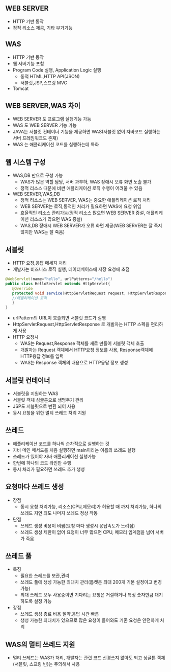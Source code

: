 ## WEB SERVER   
 - HTTP 기반 동작
 - 정적 리소스 제공, 기타 부가기능

## WAS
 - HTTP 기반 동작
 - 웹 서버기능 포함
 - Program Code 실행, Application Logic 실행
   - 동적 HTML,HTTP API(JSON)
   - 서블릿,JSP,스프링 MVC
 - Tomcat

## WEB SERVER,WAS 차이
 - WEB SERVER 도 프로그램 실행기능 가능
 - WAS 도 WEB SERVER 기능 가능
 - JAVA는 서블릿 컨테이너 기능을 제공하면 WAS(서블릿 없이 자바코드 실행하는 서버 프레임워크도 존재)
 - WAS 는 애플리케이션 코드를 실행하는데 특화

## 웹 시스템 구성
 - WAS,DB 만으로 구성 가능
   - WAS가 많은 역할 담당, 서버 과부하, WAS 장애시 오류 화면 노출 불가
   - 정적 리소스 때문에 비싼 애플리케이션 로직 수행이 어려울 수 있음
 - WEB SERVER,WAS,DB
   - 정적 리소스는 WEB SERVER, WAS는 중요한 애플리케이션 로직 처리
   - WEB SERVER는 로직,동적인 처리가 필요하면 WAS에 요청 위임
   - 효율적인 리소스 관리가능(정적 리소스 많으면 WEB SERVER 증설, 애플리케이션 리소스가 많으면 WAS 증설)
   - WAS,DB 장애시 WEB SERVER가 오류 화면 제공(WEB SERVER는 잘 죽지 않지만 WAS는 잘 죽음)

## 서블릿
 - HTTP 요청,응답 메세지 처리
 - 개발자는 비즈니스 로직 실행, 데이터베이스에 저장 요청에 초점
 ```java
@WebServlet(name="hello", urlPatterns="/hello")
public class HelloServlet extends HttpServlet{
    @Override
    protected void service(HttpServletRequest request, HttpServletResponse response){
    //애플리케이션 로직
    }
}
```
 - urlPattern의 URL이 호출되면 서블릿 코드가 실행
 - HttpServletRequest,HttpServletResponse 로 개발자는 HTTP 스펙을 편리하게 사용
 - HTTP 요청시
   - WAS는 Request,Response 객체를 새로 만들어 서블릿 객체 호출
   - 개발자는 Request 객체에서 HTTP요청 정보를 사용, Response객체에 HTTP응답 정보를 입력
   - WAS는 Response 객체의 내용으로 HTTP응답 정보 생성

## 서블릿 컨테이너
 - 서블릿을 지원하는 WAS
 - 서블릿 객체 싱글톤으로 생명주기 관리
 - JSP도 서블릿으로 변환 되어 사용
 - 동시 요청을 위한 멀티 쓰레드 처리 지원

## 쓰레드
 - 애플리케이션 코드를 하나씩 순차적으로 실행하는 것
 - 자바 메인 메서드를 처음 실행하면 main이라는 이름의 쓰레드 실행
 - 쓰레드가 있어야 자바 애플리케이션 실행가능
 - 한번에 하나의 코드 라인만 수행
 - 동시 처리가 필요하면 쓰레드 추가 생성

## 요청마다 쓰레드 생성
 - 장점
   - 동시 요청 처리가능, 리소스(CPU,메모리)가 허용할 때 까지 처리가능, 하나의 쓰레드 지연 되도 나머지 쓰레드 정상 작동
 - 단점
   - 쓰레드 생성 비용이 비쌈(요청 마다 생성시 응답속도가 느려짐)
   - 쓰레드 생성 제한이 없어 요청이 너무 많으면 CPU, 메모리 임계점을 넘어 서버가 죽음
  
 ## 쓰레드 풀
  - 특징
    - 필요한 쓰레드를 보관,관리
    - 쓰레드 풀에 생성 가능한 최대치 관리(톰켓은 최대 200개 기본 설정이고 변경 가능)
    - 최대 쓰레드 모두 사용중이면 기다리는 요청은 거절하거나 특정 숫자만큼 대기하도록 설정 가능
  - 장점
    - 쓰레드 생성 종료 비용 절약,응답 시간 빠름
    - 생성 가능한 최대치가 있으므로 많은 요청이 들어와도 기존 요청은 안전하게 처리

 ## WAS의 멀티 쓰레드 지원
   - 멀티 쓰레드는 WAS가 처리, 개발자는 관련 코드 신경쓰지 않아도 되고 싱글톤 객체(서블릿, 스프링 빈)는 주의해서 사용
